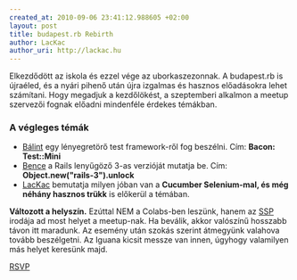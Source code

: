 ```yaml
---
created_at: 2010-09-06 23:41:12.988605 +02:00
layout: post
title: budapest.rb Rebirth
author: LacKac
author_uri: http://lackac.hu
---
```

Elkezdődött az iskola és ezzel vége az uborkaszezonnak. A budapest.rb is újraéled, és a nyári pihenő után újra izgalmas és hasznos előadásokra lehet számítani. Hogy megadjuk a kezdőlökést, a szeptemberi alkalmon a meetup szervezői fognak előadni mindenféle érdekes témákban.

### A végleges témák

* [Bálint](http://www.codigoergosum.com/) egy lényegretörő test framework-ről fog beszélni. Cím: **Bacon: Test::Mini**
* [Bence](http://bitandpixel.hu/) a Rails lenyűgöző 3-as verzióját mutatja be. Cím: **Object.new("rails-3").unlock**
* [LacKac](http://lackac.hu/) bemutatja milyen jóban van a **Cucumber Selenium-mal, és még néhány hasznos trükk** is előkerül a témában.

**Változott a helyszín.** Ezúttal NEM a Colabs-ben leszünk, hanem az [SSP](http://secretsaucepartners.com) irodája ad most helyet a meetup-nak. Ha beválik, akkor valószínű hosszabb távon itt maradunk. Az esemény után szokás szerint átmegyünk valahova tovább beszélgetni. Az Iguana kicsit messze van innen, úgyhogy valamilyen más helyet keresünk majd.

[RSVP](http://www.meetup.com/budapest-rb/calendar/14630706/)
